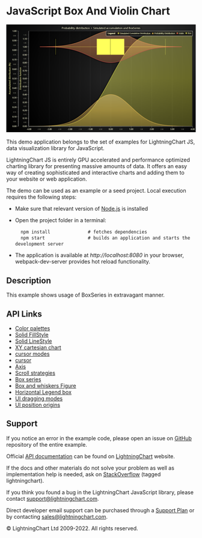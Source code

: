 # JavaScript Box And Violin Chart

![JavaScript Box And Violin Chart](boxPlotAndViolin-darkGold.png)

This demo application belongs to the set of examples for LightningChart JS, data visualization library for JavaScript.

LightningChart JS is entirely GPU accelerated and performance optimized charting library for presenting massive amounts of data. It offers an easy way of creating sophisticated and interactive charts and adding them to your website or web application.

The demo can be used as an example or a seed project. Local execution requires the following steps:

-   Make sure that relevant version of [Node.js](https://nodejs.org/en/download/) is installed
-   Open the project folder in a terminal:

          npm install              # fetches dependencies
          npm start                # builds an application and starts the development server

-   The application is available at _http://localhost:8080_ in your browser, webpack-dev-server provides hot reload functionality.


## Description

This example shows usage of BoxSeries in extravagant manner.


## API Links

* [Color palettes]
* [Solid FillStyle]
* [Solid LineStyle]
* [XY cartesian chart]
* [cursor modes]
* [cursor]
* [Axis]
* [Scroll strategies]
* [Box series]
* [Box and whiskers Figure]
* [Horizontal Legend box]
* [UI dragging modes]
* [UI position origins]


## Support

If you notice an error in the example code, please open an issue on [GitHub][0] repository of the entire example.

Official [API documentation][1] can be found on [LightningChart][2] website.

If the docs and other materials do not solve your problem as well as implementation help is needed, ask on [StackOverflow][3] (tagged lightningchart).

If you think you found a bug in the LightningChart JavaScript library, please contact support@lightningchart.com.

Direct developer email support can be purchased through a [Support Plan][4] or by contacting sales@lightningchart.com.

[0]: https://github.com/Arction/
[1]: https://lightningchart.com/lightningchart-js-api-documentation/
[2]: https://lightningchart.com
[3]: https://stackoverflow.com/questions/tagged/lightningchart
[4]: https://lightningchart.com/support-services/

© LightningChart Ltd 2009-2022. All rights reserved.


[Color palettes]: https://lightningchart.com/js-charts/api-documentation/v5.0.1/variables/ColorPalettes.html
[Solid FillStyle]: https://lightningchart.com/js-charts/api-documentation/v5.0.1/classes/SolidFill.html
[Solid LineStyle]: https://lightningchart.com/js-charts/api-documentation/v5.0.1/classes/SolidLine.html
[XY cartesian chart]: https://lightningchart.com/js-charts/api-documentation/v5.0.1/classes/ChartXY.html
[cursor modes]: https://lightningchart.com/js-charts/api-documentation/v5.0.1/enums/AutoCursorModes.html
[cursor]: https://lightningchart.com/js-charts/api-documentation/v5.0.1/interfaces/AutoCursorXY.html
[Axis]: https://lightningchart.com/js-charts/api-documentation/v5.0.1/classes/Axis.html
[Scroll strategies]: https://lightningchart.com/js-charts/api-documentation/v5.0.1/variables/AxisScrollStrategies.html
[Box series]: https://lightningchart.com/js-charts/api-documentation/v5.0.1/classes/BoxSeries.html
[Box and whiskers Figure]: https://lightningchart.com/js-charts/api-documentation/v5.0.1/classes/BoxAndWhiskers.html
[Horizontal Legend box]: https://lightningchart.com/js-charts/api-documentation/v5.0.1/variables/LegendBoxBuilders.html
[UI dragging modes]: https://lightningchart.com/js-charts/api-documentation/v5.0.1/enums/UIDraggingModes.html
[UI position origins]: https://lightningchart.com/js-charts/api-documentation/v5.0.1/variables/UIOrigins.html

